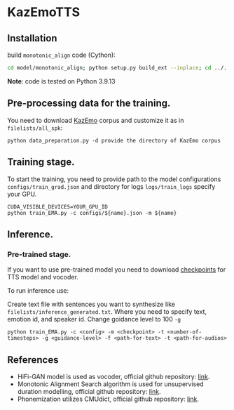 # KazEmoTTS

## Installation

build `monotonic_align` code (Cython):

```bash
cd model/monotonic_align; python setup.py build_ext --inplace; cd ../..
```

**Note**: code is tested on Python 3.9.13

## Pre-processing data for the training.

You need to download [KazEmo](https://drive.google.com/file/d/1jHzzqS58Te8xR1VqBl4dcpOCitsESi62/view?usp=share_link) corpus and customize it as in `filelists/all_spk`:
```shell
python data_preparation.py -d provide the directory of KazEmo corpus
```

## Training stage.
To start the training, you need to provide path to the model configurations `configs/train_grad.json` and directory for logs `logs/train_logs` specify your GPU.

```shell
CUDA_VISIBLE_DEVICES=YOUR_GPU_ID
python train_EMA.py -c configs/${name}.json -m ${name}
```

## Inference.

### Pre-trained stage.
If you want to use pre-trained model you need to download [checkpoints](https://drive.google.com/file/d/1yfIOoVZEiFflh9494Ul6bUmktYvdM7XM/view?usp=share_link) for TTS model and vocoder.

To run inference use:

Create text file with sentences you want to synthesize like `filelists/inference_generated.txt`.
Where you need to specify text, emotion id, and speaker id.
Change goidance level to 100 `-g`
```shell
python train_EMA.py -c <config> -m <checkpoint> -t <number-of-timesteps> -g <guidance-level> -f <path-for-text> -t <path-for-audios>
```


## References

* HiFi-GAN model is used as vocoder, official github repository: [link](https://github.com/jik876/hifi-gan).
* Monotonic Alignment Search algorithm is used for unsupervised duration modelling, official github repository: [link](https://github.com/jaywalnut310/glow-tts).
* Phonemization utilizes CMUdict, official github repository: [link](https://github.com/cmusphinx/cmudict).
